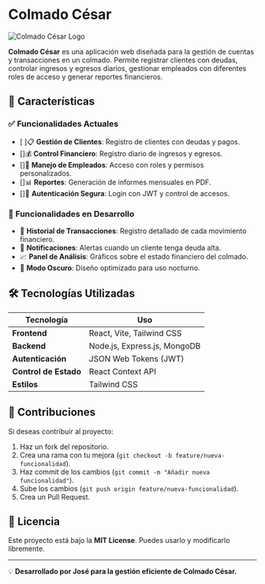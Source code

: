 # Colmado César

![Colmado César Logo](ruta-del-logo.png)

**Colmado César** es una aplicación web diseñada para la gestión de cuentas y transacciones en un colmado. Permite registrar clientes con deudas, controlar ingresos y egresos diarios, gestionar empleados con diferentes roles de acceso y generar reportes financieros.

## 🚀 Características

### ✅ Funcionalidades Actuales
- [ ]📋 **Gestión de Clientes**: Registro de clientes con deudas y pagos.
- []💰 **Control Financiero**: Registro diario de ingresos y egresos.
- []👥 **Manejo de Empleados**: Acceso con roles y permisos personalizados.
- []📊 **Reportes**: Generación de informes mensuales en PDF.
- []🔐 **Autenticación Segura**: Login con JWT y control de accesos.

### 🔄 Funcionalidades en Desarrollo
- 📅 **Historial de Transacciones**: Registro detallado de cada movimiento financiero.
- 📢 **Notificaciones**: Alertas cuando un cliente tenga deuda alta.
- 📈 **Panel de Análisis**: Gráficos sobre el estado financiero del colmado.
- 🌙 **Modo Oscuro**: Diseño optimizado para uso nocturno.

## 🛠️ Tecnologías Utilizadas

| Tecnología  | Uso |
|-------------|----------------------------------------|
| **Frontend**  | React, Vite, Tailwind CSS |
| **Backend**  | Node.js, Express.js, MongoDB |
| **Autenticación**  | JSON Web Tokens (JWT) |
| **Control de Estado**  | React Context API |
| **Estilos**  | Tailwind CSS |


## 🤝 Contribuciones
Si deseas contribuir al proyecto:
1. Haz un fork del repositorio.
2. Crea una rama con tu mejora (`git checkout -b feature/nueva-funcionalidad`).
3. Haz commit de los cambios (`git commit -m "Añadir nueva funcionalidad"`).
4. Sube los cambios (`git push origin feature/nueva-funcionalidad`).
5. Crea un Pull Request.

## 📜 Licencia
Este proyecto está bajo la **MIT License**. Puedes usarlo y modificarlo libremente.

---
💡 **Desarrollado por José para la gestión eficiente de Colmado César.**

